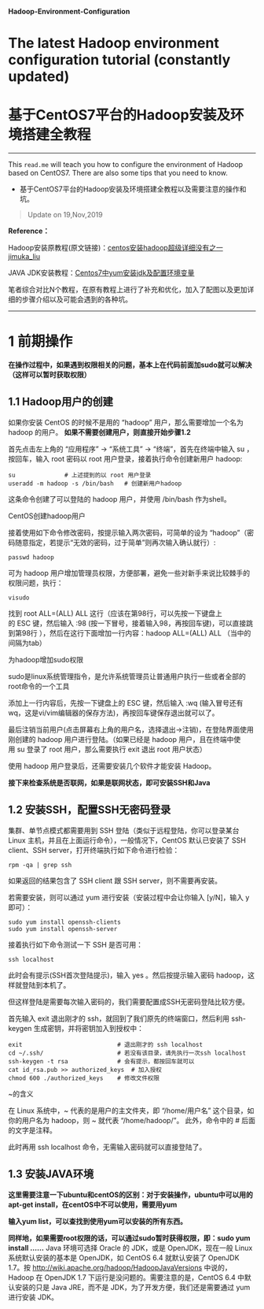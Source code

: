 **Hadoop-Environment-Configuration**
# The latest Hadoop environment configuration tutorial (constantly updated) 

# 基于CentOS7平台的Hadoop安装及环境搭建全教程
-----
This `read.me` will teach you how to configure the environment of Hadoop based on CentOS7. There are also some tips that you need to know.

- 基于CentOS7平台的Hadoop安装及环境搭建全教程以及需要注意的操作和坑。</font>
>Update on 19,Nov,2019  

**Reference：**

Hadoop安装原教程(原文链接)：[centos安装hadoop超级详细没有之一  jimuka_liu](https://blog.csdn.net/jimuka_liu/article/details/82784313)

JAVA JDK安装教程：[Centos7中yum安装jdk及配置环境变量](https://www.cnblogs.com/52lxl-top/p/9877202.html)

笔者综合对比N个教程，在原有教程上进行了补充和优化，加入了配图以及更加详细的步骤介绍以及可能会遇到的各种坑。

-----
# 1 前期操作

**在操作过程中，如果遇到权限相关的问题，基本上在代码前面加sudo就可以解决（这样可以暂时获取权限）**

## 1.1 Hadoop用户的创建
如果你安装 CentOS 的时候不是用的 “hadoop” 用户，那么需要增加一个名为 hadoop 的用户。
**如果不需要创建用户，则直接开始步骤1.2**

首先点击左上角的 “应用程序” -> “系统工具” -> “终端”，首先在终端中输入 su ，按回车，输入 root 密码以 root 用户登录，接着执行命令创建新用户 hadoop:
```shell
su              # 上述提到的以 root 用户登录
useradd -m hadoop -s /bin/bash   # 创建新用户hadoop
```
这条命令创建了可以登陆的 hadoop 用户，并使用 /bin/bash 作为shell。

CentOS创建hadoop用户

接着使用如下命令修改密码，按提示输入两次密码，可简单的设为 “hadoop”（密码随意指定，若提示“无效的密码，过于简单”则再次输入确认就行）:
```shell
passwd hadoop
```
可为 hadoop 用户增加管理员权限，方便部署，避免一些对新手来说比较棘手的权限问题，执行：
```shell
visudo
```

找到 root ALL=(ALL) ALL 这行（应该在第98行，可以先按一下键盘上的 ESC 键，然后输入 :98 (按一下冒号，接着输入98，再按回车键)，可以直接跳到第98行 ），然后在这行下面增加一行内容：hadoop ALL=(ALL) ALL （当中的间隔为tab）

为hadoop增加sudo权限

sudo是linux系统管理指令，是允许系统管理员让普通用户执行一些或者全部的root命令的一个工具

添加上一行内容后，先按一下键盘上的 ESC 键，然后输入 :wq (输入冒号还有wq，这是vi/vim编辑器的保存方法)，再按回车键保存退出就可以了。

最后注销当前用户(点击屏幕右上角的用户名，选择退出->注销)，在登陆界面使用刚创建的 hadoop 用户进行登陆。（如果已经是 hadoop 用户，且在终端中使用 su 登录了 root 用户，那么需要执行 exit 退出 root 用户状态）

使用 hadoop 用户登录后，还需要安装几个软件才能安装 Hadoop。

**接下来检查系统是否联网，如果是联网状态，即可安装SSH和Java**

## 1.2 安装SSH，配置SSH无密码登录

集群、单节点模式都需要用到 SSH 登陆（类似于远程登陆，你可以登录某台 Linux 主机，并且在上面运行命令），一般情况下，CentOS 默认已安装了 SSH client、SSH server，打开终端执行如下命令进行检验：
```shell
rpm -qa | grep ssh
```
如果返回的结果包含了 SSH client 跟 SSH server，则不需要再安装。

若需要安装，则可以通过 yum 进行安装（安装过程中会让你输入 [y/N]，输入 y 即可）：
```shell
sudo yum install openssh-clients
sudo yum install openssh-server
```
接着执行如下命令测试一下 SSH 是否可用：
```shell
ssh localhost
```
此时会有提示(SSH首次登陆提示)，输入 yes 。然后按提示输入密码 hadoop，这样就登陆到本机了。

但这样登陆是需要每次输入密码的，我们需要配置成SSH无密码登陆比较方便。

首先输入 exit 退出刚才的 ssh，就回到了我们原先的终端窗口，然后利用 ssh-keygen 生成密钥，并将密钥加入到授权中：
```shell
exit                           # 退出刚才的 ssh localhost
cd ~/.ssh/                     # 若没有该目录，请先执行一次ssh localhost
ssh-keygen -t rsa              # 会有提示，都按回车就可以
cat id_rsa.pub >> authorized_keys  # 加入授权
chmod 600 ./authorized_keys    # 修改文件权限
```
~的含义

在 Linux 系统中，~ 代表的是用户的主文件夹，即 “/home/用户名” 这个目录，如你的用户名为 hadoop，则 ~ 就代表 “/home/hadoop/”。 此外，命令中的 # 后面的文字是注释。

此时再用 ssh localhost 命令，无需输入密码就可以直接登陆了。

## 1.3 安装JAVA环境

**这里需要注意一下ubuntu和centOS的区别：对于安装操作，ubuntu中可以用的apt-get install，在centOS中不可以使用，需要用yum**

**输入yum list，可以查找到使用yum可以安装的所有东西。**

**同样地，如果需要root权限的话，可以通过sudo暂时获得权限，即：sudo yum install ……**
Java 环境可选择 Oracle 的 JDK，或是 OpenJDK，现在一般 Linux 系统默认安装的基本是 OpenJDK，如 CentOS 6.4 就默认安装了 OpenJDK 1.7。按 http://wiki.apache.org/hadoop/HadoopJavaVersions 中说的，Hadoop 在 OpenJDK 1.7 下运行是没问题的。需要注意的是，CentOS 6.4 中默认安装的只是 Java JRE，而不是 JDK，为了开发方便，我们还是需要通过 yum 进行安装 JDK。

